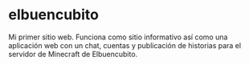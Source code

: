 # elbuencubito
Mi primer sitio web. Funciona como sitio informativo así como una aplicación web con un chat, cuentas y publicación de historias para el servidor de Minecraft de Elbuencubito.
